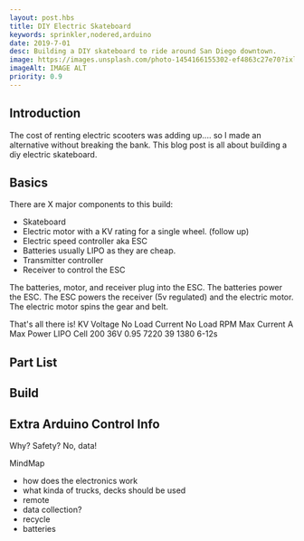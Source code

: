 ```yaml
---
layout: post.hbs
title: DIY Electric Skateboard
keywords: sprinkler,nodered,arduino
date: 2019-7-01
desc: Building a DIY skateboard to ride around San Diego downtown.
image: https://images.unsplash.com/photo-1454166155302-ef4863c27e70?ixlib=rb-0.3.5&ixid=eyJhcHBfaWQiOjEyMDd9&s=680298e4f13a54b9a2b3063590f4d902&auto=format&fit=crop&w=1500&q=80
imageAlt: IMAGE ALT
priority: 0.9
---
```


## Introduction

The cost of renting electric scooters was adding up.... so I made an alternative without breaking the bank. This blog post is all about building a diy electric skateboard.

## Basics

There are X major components to this build:

- Skateboard
- Electric motor with a KV rating for a single wheel. (follow up)
- Electric speed controller aka ESC
- Batteries usually LIPO as they are cheap.
- Transmitter controller
- Receiver to control the ESC

The batteries, motor, and receiver plug into the ESC. The batteries power the ESC. The ESC powers the receiver (5v regulated) and the electric motor. The electric motor spins the gear and belt.

That's all there is!
KV Voltage No Load Current No Load RPM Max Current A Max Power LIPO Cell
200 36V 0.95 7220 39 1380 6-12s

## Part List

## Build

## Extra Arduino Control Info

Why? Safety? No, data!

MindMap

- how does the electronics work
- what kinda of trucks, decks should be used
- remote
- data collection?
- recycle
- batteries
